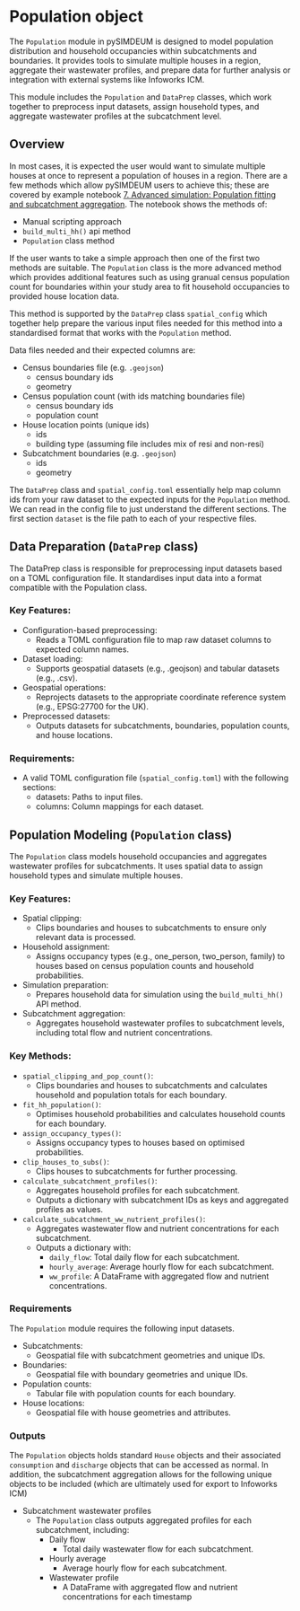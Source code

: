 # Population object

The `Population` module in pySIMDEUM is designed to model population distribution and household occupancies within subcatchments and boundaries. It provides tools to simulate multiple houses in a region, aggregate their wastewater profiles, and prepare data for further analysis or integration with external systems like Infoworks ICM.

This module includes the `Population` and `DataPrep` classes, which work together to preprocess input datasets, assign household types, and aggregate wastewater profiles at the subcatchment level.

## Overview

In most cases, it is expected the user would want to simulate multiple houses at once to represent a population of houses in a region. There are a few methods which allow pySIMDEUM users to achieve this; these are covered by example notebook [7. Advanced simulation: Population fitting and subcatchment aggregation](../examples/7_advanced_simulation_population_fitting_and_subcatchment_aggregation.ipynb). The notebook shows the methods of:

* Manual scripting approach
* `build_multi_hh()` api method
* `Population` class method

If the user wants to take a simple approach then one of the first two methods are suitable. The `Population` class is the more advanced method which provides additional features such as using granual census population count for boundaries within your study area to fit household occupancies to provided house location data.

This method is supported by the `DataPrep` class `spatial_config` which together help prepare the various input files needed for this method into a standardised format that works with the `Population` method.

Data files needed and their expected columns are:
* Census boundaries file (e.g. `.geojson`)
    * census boundary ids
    * geometry
* Census population count (with ids matching boundaries file)
    * census boundary ids
    * population count
* House location points (unique ids)
    * ids
    * building type (assuming file includes mix of resi and non-resi)
* Subcatchment boundaries (e.g. `.geojson`)
    * ids
    * geometry

The `DataPrep` class and `spatial_config.toml` essentially help map column ids from your raw dataset to the expected inputs for the `Population` method. We can read in the config file to just understand the different sections. The first section `dataset` is the file path to each of your respective files.

## Data Preparation (`DataPrep` class)

The DataPrep class is responsible for preprocessing input datasets based on a TOML configuration file. It standardises input data into a format compatible with the Population class.

### Key Features:
* Configuration-based preprocessing:
    * Reads a TOML configuration file to map raw dataset columns to expected column names.
* Dataset loading:
    * Supports geospatial datasets (e.g., .geojson) and tabular datasets (e.g., .csv).
* Geospatial operations:
    * Reprojects datasets to the appropriate coordinate reference system (e.g., EPSG:27700 for the UK).
* Preprocessed datasets:
    * Outputs datasets for subcatchments, boundaries, population counts, and house locations.

### Requirements:
* A valid TOML configuration file (`spatial_config.toml`) with the following sections:
    * datasets: Paths to input files.
    * columns: Column mappings for each dataset.

## Population Modeling (`Population` class)

The `Population` class models household occupancies and aggregates wastewater profiles for subcatchments. It uses spatial data to assign household types and simulate multiple houses.

### Key Features:
* Spatial clipping:
    * Clips boundaries and houses to subcatchments to ensure only relevant data is processed.
* Household assignment:
    * Assigns occupancy types (e.g., one_person, two_person, family) to houses based on census population counts and household probabilities.
* Simulation preparation:
    * Prepares household data for simulation using the `build_multi_hh()` API method.
* Subcatchment aggregation:
    * Aggregates household wastewater profiles to subcatchment levels, including total flow and nutrient concentrations.

### Key Methods:
* `spatial_clipping_and_pop_count()`:
    * Clips boundaries and houses to subcatchments and calculates household and population totals for each boundary.
* `fit_hh_population()`:
    * Optimises household probabilities and calculates household counts for each boundary.
* `assign_occupancy_types()`:
    * Assigns occupancy types to houses based on optimised probabilities.
* `clip_houses_to_subs()`:
    * Clips houses to subcatchments for further processing.
* `calculate_subcatchment_profiles()`:
    * Aggregates household profiles for each subcatchment.
    * Outputs a dictionary with subcatchment IDs as keys and aggregated profiles as values.
* `calculate_subcatchment_ww_nutrient_profiles()`:
    * Aggregates wastewater flow and nutrient concentrations for each subcatchment.
    * Outputs a dictionary with:
        * `daily_flow`: Total daily flow for each subcatchment.
        * `hourly_average`: Average hourly flow for each subcatchment.
        * `ww_profile`: A DataFrame with aggregated flow and nutrient concentrations.

### Requirements
The `Population` module requires the following input datasets.
* Subcatchments:
    * Geospatial file with subcatchment geometries and unique IDs.
* Boundaries:
    * Geospatial file with boundary geometries and unique IDs.
* Population counts:
    * Tabular file with population counts for each boundary.
* House locations:
    * Geospatial file with house geometries and attributes.

### Outputs
The `Population` objects holds standard `House` objects and their associated `consumption` and `discharge` objects that can be accessed as normal. In addition, the subcatchment aggregation allows for the following unique objects to be included (which are ultimately used for export to Infoworks ICM)
* Subcatchment wastewater profiles
    * The `Population` class outputs aggregated profiles for each subcatchment, including:
        * Daily flow
            * Total daily wastewater flow for each subcatchment.
        * Hourly average
            * Average hourly flow for each subcatchment.
        * Wastewater profile
            * A DataFrame with aggregated flow and nutrient concentrations for each timestamp
